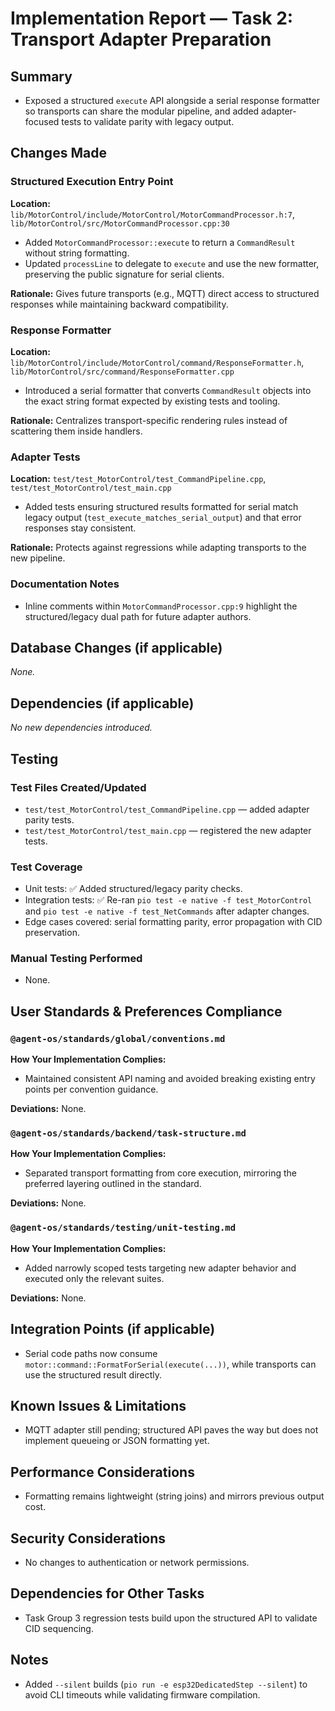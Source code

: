 # Implementation Report — Task 2: Transport Adapter Preparation

## Summary
- Exposed a structured `execute` API alongside a serial response formatter so transports can share the modular pipeline, and added adapter-focused tests to validate parity with legacy output.

## Changes Made
### Structured Execution Entry Point
**Location:** `lib/MotorControl/include/MotorControl/MotorCommandProcessor.h:7`, `lib/MotorControl/src/MotorCommandProcessor.cpp:30`

- Added `MotorCommandProcessor::execute` to return a `CommandResult` without string formatting.
- Updated `processLine` to delegate to `execute` and use the new formatter, preserving the public signature for serial clients.

**Rationale:** Gives future transports (e.g., MQTT) direct access to structured responses while maintaining backward compatibility.

### Response Formatter
**Location:** `lib/MotorControl/include/MotorControl/command/ResponseFormatter.h`, `lib/MotorControl/src/command/ResponseFormatter.cpp`

- Introduced a serial formatter that converts `CommandResult` objects into the exact string format expected by existing tests and tooling.

**Rationale:** Centralizes transport-specific rendering rules instead of scattering them inside handlers.

### Adapter Tests
**Location:** `test/test_MotorControl/test_CommandPipeline.cpp`, `test/test_MotorControl/test_main.cpp`

- Added tests ensuring structured results formatted for serial match legacy output (`test_execute_matches_serial_output`) and that error responses stay consistent.

**Rationale:** Protects against regressions while adapting transports to the new pipeline.

### Documentation Notes
- Inline comments within `MotorCommandProcessor.cpp:9` highlight the structured/legacy dual path for future adapter authors.

## Database Changes (if applicable)

_None._

## Dependencies (if applicable)

_No new dependencies introduced._

## Testing

### Test Files Created/Updated
- `test/test_MotorControl/test_CommandPipeline.cpp` — added adapter parity tests.
- `test/test_MotorControl/test_main.cpp` — registered the new adapter tests.

### Test Coverage
- Unit tests: ✅ Added structured/legacy parity checks.
- Integration tests: ✅ Re-ran `pio test -e native -f test_MotorControl` and `pio test -e native -f test_NetCommands` after adapter changes.
- Edge cases covered: serial formatting parity, error propagation with CID preservation.

### Manual Testing Performed
- None.

## User Standards & Preferences Compliance

### `@agent-os/standards/global/conventions.md`
**How Your Implementation Complies:**
- Maintained consistent API naming and avoided breaking existing entry points per convention guidance.

**Deviations:** None.

### `@agent-os/standards/backend/task-structure.md`
**How Your Implementation Complies:**
- Separated transport formatting from core execution, mirroring the preferred layering outlined in the standard.

**Deviations:** None.

### `@agent-os/standards/testing/unit-testing.md`
**How Your Implementation Complies:**
- Added narrowly scoped tests targeting new adapter behavior and executed only the relevant suites.

**Deviations:** None.

## Integration Points (if applicable)

- Serial code paths now consume `motor::command::FormatForSerial(execute(...))`, while transports can use the structured result directly.

## Known Issues & Limitations

- MQTT adapter still pending; structured API paves the way but does not implement queueing or JSON formatting yet.

## Performance Considerations

- Formatting remains lightweight (string joins) and mirrors previous output cost.

## Security Considerations

- No changes to authentication or network permissions.

## Dependencies for Other Tasks

- Task Group 3 regression tests build upon the structured API to validate CID sequencing.

## Notes

- Added `--silent` builds (`pio run -e esp32DedicatedStep --silent`) to avoid CLI timeouts while validating firmware compilation.

